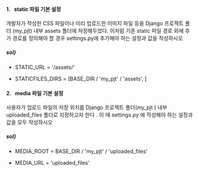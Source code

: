 #### 1.   **static 파일 기본 설정**

개발자가 작성한 CSS 파일이나 미리 업로드한 이미지 파일 등을 Django 프로젝트 폴더 (my_pjt) 내부 assets 폴더에 저장해두었다. 이처럼 기존 static 파일 경로 외에 추가 경로를 정의해야 할 경우 settings.py에 추가해야 하는 설정과 값을 작성하시오



##### sol)

- STATIC_URL = '/assets/'

- STATICFILES_DIRS = [BASE_DIR / 'my_pjt' / 'assets', ]





#### 2.   **media 파일 기본 설정**

사용자가 업로드 파일의 저장 위치를 Django 프로젝트 폴더(my_pjt ) 내부 uploaded_files 폴더로 지정하고자 한다 . 이 때 settings.py 에 작성해야 하는 설정과 값을 모두 작성하시오

##### sol)

- MEDIA_ROOT = BASE_DIR / 'my_pjt' / 'uploaded_files'

- MEDIA_URL = 'uploaded_files'
